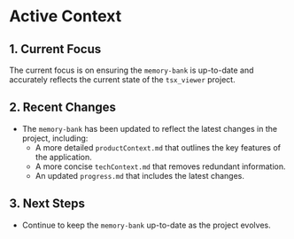# Active Context

## 1. Current Focus

The current focus is on ensuring the `memory-bank` is up-to-date and accurately reflects the current state of the `tsx_viewer` project.

## 2. Recent Changes

- The `memory-bank` has been updated to reflect the latest changes in the project, including:
    - A more detailed `productContext.md` that outlines the key features of the application.
    - A more concise `techContext.md` that removes redundant information.
    - An updated `progress.md` that includes the latest changes.

## 3. Next Steps

- Continue to keep the `memory-bank` up-to-date as the project evolves.
